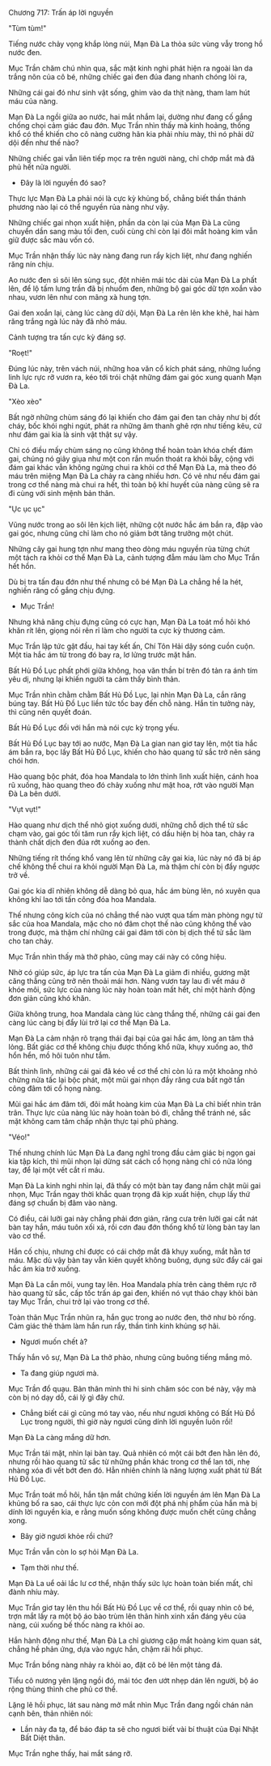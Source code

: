 




Chương 717: Trấn áp lời nguyền


"Tùm tùm!"

Tiếng nước chảy vọng khắp lòng núi, Mạn Đà La thỏa sức vùng vẫy trong hồ nước đen.

Mục Trần chăm chú nhìn qua, sắc mặt kinh nghi phát hiện ra ngoài làn da trắng nõn của cô bé, những chiếc gai đen đúa đang nhanh chóng lòi ra,

Những cái gai đó như sinh vật sống, ghim vào da thịt nàng, tham lam hút máu của nàng.

Mạn Đà La ngồi giữa ao nước, hai mắt nhắm lại, dường như đang cố gắng chống chọi cảm giác đau đớn. Mục Trần nhìn thấy mà kinh hoảng, thống khổ có thể khiến cho cô nàng cường hãn kia phải nhíu mày, thì nó phải dữ dội đến như thế nào?

Những chiếc gai vẫn liên tiếp mọc ra trên người nàng, chỉ chớp mắt mà đã phủ hết nửa người.

- Đây là lời nguyền đó sao?

Thực lực Mạn Đà La phải nói là cực kỳ khủng bố, chẳng biết thần thánh phương nào lại có thể nguyền rủa nàng như vậy.

Những chiếc gai nhọn xuất hiện, phần da còn lại của Mạn Đà La cũng chuyển dần sang màu tối đen, cuối cùng chỉ còn lại đôi mắt hoàng kim vẫn giữ được sắc màu vốn có.

Mục Trần nhận thấy lúc này nàng đang run rẩy kịch liệt, như đang nghiến răng nín chịu.

Ao nước đen sì sôi lên sùng sục, đột nhiên mái tóc dài của Mạn Đà La phất lên, để lộ tấm lưng trần đã bị nhuốm đen, những bộ gai góc dữ tợn xoắn vào nhau, vươn lên như con mãng xà hung tợn.

Gai đen xoắn lại, càng lúc càng dữ dội, Mạn Đà La rên lên khe khẽ, hai hàm răng trắng ngà lúc này đã nhỏ máu.

Cảnh tượng tra tấn cực kỳ đáng sợ.

"Roẹt!"

Đúng lúc này, trên vách núi, những hoa văn cổ kích phát sáng, những luồng linh lực rực rỡ vươn ra, kéo tới trói chặt những đám gai góc xung quanh Mạn Đà La.

"Xèo xèo"

Bất ngờ những chùm sáng đó lại khiến cho đám gai đen tan chảy như bị đốt cháy, bốc khói nghi ngút, phát ra những âm thanh ghê rợn như tiếng kêu, cứ như đám gai kia là sinh vật thật sự vậy.

Chỉ có điều mấy chùm sáng nọ cũng không thể hoàn toàn khóa chết đám gai, chúng nó giãy giụa như một con rắn muốn thoát ra khỏi bẫy, cộng với đám gai khác vẫn không ngừng chui ra khỏi cơ thể Mạn Đà La, mà theo đó máu trên miệng Mạn Đà La chảy ra càng nhiều hơn. Có vẻ như nếu đám gai trong cơ thể nàng mà chui ra hết, thì toàn bộ khí huyết của nàng cũng sẽ ra đi cùng với sinh mệnh bản thân.

"Ục ục ục"

Vũng nước trong ao sôi lên kịch liệt, những cột nước hắc ám bắn ra, đập vào gai góc, nhưng cũng chỉ làm cho nó giảm bớt tăng trưởng một chút.

Những cây gai hung tợn như mang theo dòng máu nguyền rủa từng chút một tách ra khỏi cơ thể Mạn Đà La, cảnh tượng đẫm máu làm cho Mục Trần hết hồn.

Dù bị tra tấn đau đớn như thế nhưng cô bé Mạn Đà La chẳng hề la hét, nghiến răng cố gắng chịu đựng.

- Mục Trần!

Nhưng khả năng chịu đựng cũng có cực hạn, Mạn Đà La toát mồ hôi khó khăn rít lên, giọng nói rên rỉ làm cho người ta cực kỳ thương cảm.

Mục Trần lập tức gật đầu, hai tay kết ấn, Chí Tôn Hải dậy sóng cuồn cuộn. Một tia hắc ám từ trong đó bay ra, lơ lửng trước mặt hắn.

Bất Hủ Đồ Lục phất phới giữa không, hoa văn thần bí trên đó tản ra ánh tím yêu dị, nhưng lại khiến người ta cảm thấy bình thản.

Mục Trần nhìn chằm chằm Bất Hủ Đồ Lục, lại nhìn Mạn Đà La, cắn răng búng tay. Bất Hủ Đồ Lục liền tức tốc bay đến chỗ nàng. Hắn tin tưởng này, thì cũng nên quyết đoán.

Bất Hủ Đồ Lục đối với hắn mà nói cực kỳ trọng yếu.

Bất Hủ Đồ Lục bay tới ao nước, Mạn Đà La gian nan giơ tay lên, một tia hắc ám bắn ra, bọc lấy Bất Hủ Đồ Lục, khiến cho hào quang tử sắc trở nên sáng chói hơn.

Hào quang bộc phát, đóa hoa Mandala to lớn thình lình xuất hiện, cánh hoa rũ xuống, hào quang theo đó chảy xuống như mật hoa, rớt vào người Mạn Đà La bên dưới.

"Vụt vụt!"

Hào quang như dịch thể nhỏ giọt xuống dưới, những chỗ dịch thể tử sắc chạm vào, gai góc tối tăm run rẩy kịch liệt, có dấu hiện bị hòa tan, chảy ra thành chất dịch đen đúa rớt xuống ao đen.

Những tiếng rít thống khổ vang lên từ những cây gai kia, lúc này nó đã bị áp chế không thể chui ra khỏi người Mạn Đà La, mà thậm chí còn bị đẩy ngược trở về.

Gai góc kia dĩ nhiên không dễ dàng bỏ qua, hắc ám bùng lên, nó xuyên qua không khí lao tới tấn công đóa hoa Mandala.

Thế nhưng công kích của nó chẳng thể nào vượt qua tấm màn phòng ngự tử sắc của hoa Mandala, mặc cho nó đâm chọt thế nào cũng không thể vào trong được, mà thậm chí những cái gai đâm tới còn bị dịch thể tử sắc làm cho tan chảy.

Mục Trần nhìn thấy mà thở phào, cũng may cái này có công hiệu.

Nhờ có giúp sức, áp lực tra tấn của Mạn Đà La giảm đi nhiều, gương mặt căng thẳng cũng trở nên thoải mái hơn. Nàng vươn tay lau đi vết máu ở khóe môi, sức lực của nàng lúc này hoàn toàn mất hết, chỉ một hành động đơn giản cũng khó khăn.

Giữa không trung, hoa Mandala càng lúc càng thắng thế, những cái gai đen càng lúc càng bị đẩy lùi trở lại cơ thể Mạn Đà La.

Mạn Đà La cảm nhận rõ trạng thái đại bại của gai hắc ám, lòng an tâm thả lỏng. Bất giác cơ thể không chịu được thống khổ nữa, khụy xuống ao, thở hổn hển, mồ hôi tuôn như tắm.

Bất thình lình, những cái gai đã kéo về cơ thể chỉ còn lú ra một khoảng nhỏ chừng nửa tấc lại bộc phát, một mũi gai nhọn đầy răng cưa bất ngờ tấn công đâm tới cổ họng nàng.

Mũi gai hắc ám đâm tới, đôi mắt hoàng kim của Mạn Đà La chỉ biết nhìn trân trân. Thực lực của nàng lúc này hoàn toàn bỏ đi, chẳng thể tránh né, sắc mặt không cam tâm chấp nhận thực tại phũ phàng.

"Véo!"

Thế nhưng chính lúc Mạn Đà La đang nghĩ trong đầu cảm giác bị ngọn gai kia tập kích, thì mũi nhọn lại dừng sát cách cổ họng nàng chỉ có nửa lóng tay, để lại một vết cắt rỉ máu.

Mạn Đà La kinh nghi nhìn lại, đã thấy có một bàn tay đang nắm chặt mũi gai nhọn, Mục Trần ngay thời khắc quan trọng đã kịp xuất hiện, chụp lấy thứ đáng sợ chuẩn bị đâm vào nàng.

Có điều, cái lưỡi gai này chẳng phải đơn giản, răng cưa trên lưỡi gai cắt nát bàn tay hắn, máu tuôn xối xả, rồi cơn đau đớn thống khổ từ lòng bàn tay lan vào cơ thể.

Hắn cố chịu, nhưng chỉ được có cái chớp mắt đã khụy xuống, mắt hằn tơ máu. Mặc dù vậy bàn tay vẫn kiên quyết không buông, dụng sức đẩy cái gai hắc ám kia trở xuống.

Mạn Đà La cắn môi, vung tay lên. Hoa Mandala phía trên càng thêm rực rỡ hào quang tử sắc, cấp tốc trấn áp gai đen, khiến nó vụt tháo chạy khỏi bàn tay Mục Trần, chui trở lại vào trong cơ thể.

Toàn thân Mục Trần nhũn ra, hắn gục trong ao nước đen, thở như bò rống. Cảm giác thê thảm làm hắn run rẩy, thần tình kinh khủng sợ hãi.

- Ngươi muốn chết à?

Thấy hắn vô sự, Mạn Đà La thở phào, nhưng cũng buông tiếng mắng mỏ.

- Ta đang giúp ngươi mà.

Mục Trần đổ quạu. Bản thân mình thì hi sinh chăm sóc con bé này, vậy mà còn bị nó dạy dỗ, cái lý gì đây chứ.

- Chẳng biết cái gì cũng mó tay vào, nếu như ngươi không có Bất Hủ Đồ Lục trong người, thì giờ này ngươi cũng dính lời nguyền luôn rồi!

Mạn Đà La càng mắng dữ hơn.

Mục Trần tái mặt, nhìn lại bàn tay. Quả nhiên có một cái bớt đen hằn lên đó, nhưng rồi hào quang tử sắc từ những phần khác trong cơ thể lan tới, nhẹ nhàng xóa đi vết bớt đen đó. Hẳn nhiên chính là năng lượng xuất phát từ Bất Hủ Đồ Lục.

Mục Trần toát mồ hôi, hắn tận mắt chứng kiến lời nguyền ám lên Mạn Đà La khủng bố ra sao, cái thực lực cỏn con mới đột phá nhị phẩm của hắn mà bị dính lời nguyền kia, e rằng muốn sống không được muốn chết cũng chẳng xong.

- Bây giờ ngươi khỏe rồi chứ?

Mục Trần vẫn còn lo sợ hỏi Mạn Đà La.

- Tạm thời như thế.

Mạn Đà La uể oải lắc lư cơ thể, nhận thấy sức lực hoàn toàn biến mất, chỉ đành nhíu mày.

Mục Trần giơ tay lên thu hồi Bất Hủ Đồ Lục về cơ thể, rồi quay nhìn cô bé, trợn mắt lấy ra một bộ áo bào trùm lên thân hình xinh xắn đáng yêu của nàng, cúi xuống bế thốc nàng ra khỏi ao.

Hắn hành động như thế, Mạn Đà La chỉ giương cặp mắt hoàng kim quan sát, chẳng hề phản ứng, dựa vào ngực hắn, chậm rãi hồi phục.

Mục Trần bồng nàng nhảy ra khỏi ao, đặt cô bé lên một tảng đá.

Tiểu cô nương yên lặng ngồi đó, mái tóc đen ướt nhẹp dán lên người, bộ áo rộng thùng thình che phủ cơ thể.

Lặng lẽ hồi phục, lát sau nàng mở mắt nhìn Mục Trần đang ngồi chán nản cạnh bên, thản nhiên nói:

- Lần này đa tạ, để báo đáp ta sẽ cho ngươi biết vài bí thuật của Đại Nhật Bất Diệt thân.

Mục Trần nghe thấy, hai mắt sáng rỡ.




